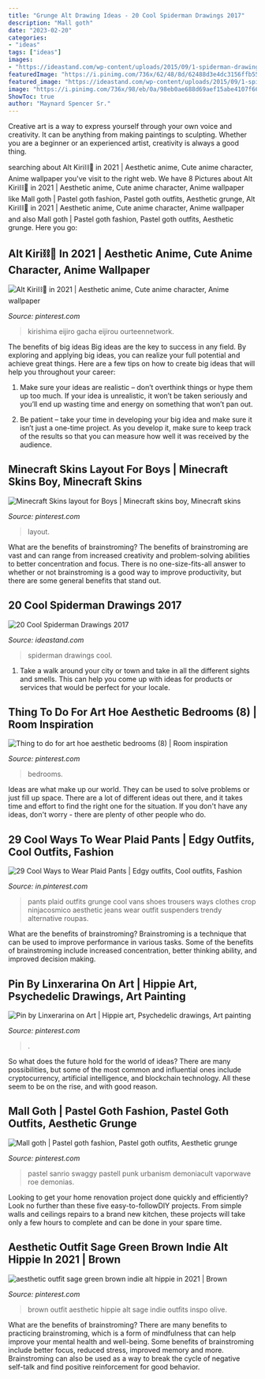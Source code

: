 ```yaml
---
title: "Grunge Alt Drawing Ideas - 20 Cool Spiderman Drawings 2017"
description: "Mall goth"
date: "2023-02-20"
categories:
- "ideas"
tags: ["ideas"]
images:
- "https://ideastand.com/wp-content/uploads/2015/09/1-spiderman-drawings.jpg"
featuredImage: "https://i.pinimg.com/736x/62/48/8d/62488d3e4dc3156ffb554023637ccea4.jpg"
featured_image: "https://ideastand.com/wp-content/uploads/2015/09/1-spiderman-drawings.jpg"
image: "https://i.pinimg.com/736x/98/eb/0a/98eb0ae688d69aef15abe4107f6673ed.jpg"
ShowToc: true
author: "Maynard Spencer Sr."
---
```



Creative art is a way to express yourself through your own voice and creativity. It can be anything from making paintings to sculpting. Whether you are a beginner or an experienced artist, creativity is always a good thing.

	

		
searching about Alt Kiri⛓🔪 in 2021 | Aesthetic anime, Cute anime character, Anime wallpaper you've visit to the right web. We have 8 Pictures about Alt Kiri⛓🔪 in 2021 | Aesthetic anime, Cute anime character, Anime wallpaper like Mall goth | Pastel goth fashion, Pastel goth outfits, Aesthetic grunge, Alt Kiri⛓🔪 in 2021 | Aesthetic anime, Cute anime character, Anime wallpaper and also Mall goth | Pastel goth fashion, Pastel goth outfits, Aesthetic grunge. Here you go:
		
    
## Alt Kiri⛓🔪 In 2021 | Aesthetic Anime, Cute Anime Character, Anime Wallpaper

<img loading=lazy src="https://i.pinimg.com/736x/ec/77/04/ec770480678fa9827f40aeb728620022.jpg" onerror="this.onerror=null;this.src='https://tse4.mm.bing.net/th?id=OIP.Ikm244dNcbRsWsua-hkZyAHaHa&amp;pid=15.1';" alt="Alt Kiri⛓🔪 in 2021 | Aesthetic anime, Cute anime character, Anime wallpaper">

_Source: pinterest.com_

>kirishima eijiro gacha eijirou ourteennetwork. 

	

The benefits of big ideas
Big ideas are the key to success in any field. By exploring and applying big ideas, you can realize your full potential and achieve great things. Here are a few tips on how to create big ideas that will help you throughout your career:
1. Make sure your ideas are realistic – don’t overthink things or hype them up too much. If your idea is unrealistic, it won’t be taken seriously and you’ll end up wasting time and energy on something that won’t pan out.

2. Be patient – take your time in developing your big idea and make sure it isn’t just a one-time project. As you develop it, make sure to keep track of the results so that you can measure how well it was received by the audience.


    
## Minecraft Skins Layout For Boys | Minecraft Skins Boy, Minecraft Skins

<img loading=lazy src="https://i.pinimg.com/736x/0b/23/1a/0b231ae8efe26aaf3cfb38e16475729d.jpg" onerror="this.onerror=null;this.src='https://tse2.mm.bing.net/th?id=OIP.uzG01vU5Wk9U1vk0SLx62gHaJ4&amp;pid=15.1';" alt="Minecraft Skins layout for Boys | Minecraft skins boy, Minecraft skins">

_Source: pinterest.com_

>layout. 

	

What are the benefits of brainstroming?
The benefits of brainstroming are vast and can range from increased creativity and problem-solving abilities to better concentration and focus. There is no one-size-fits-all answer to whether or not brainstroming is a good way to improve productivity, but there are some general benefits that stand out.

    
## 20 Cool Spiderman Drawings 2017

<img loading=lazy src="https://ideastand.com/wp-content/uploads/2015/09/1-spiderman-drawings.jpg" onerror="this.onerror=null;this.src='https://tse1.mm.bing.net/th?id=OIP.xt88WWT-ylbvKpOUNGxB7gHaKQ&amp;pid=15.1';" alt="20 Cool Spiderman Drawings 2017">

_Source: ideastand.com_

>spiderman drawings cool. 

	

1. Take a walk around your city or town and take in all the different sights and smells. This can help you come up with ideas for products or services that would be perfect for your locale. 

    
## Thing To Do For Art Hoe Aesthetic Bedrooms (8) | Room Inspiration

<img loading=lazy src="https://i.pinimg.com/736x/29/de/c5/29dec5b863293cc54bcacd57bc4f9f7f.jpg" onerror="this.onerror=null;this.src='https://tse4.mm.bing.net/th?id=OIP.nPLAkcyFJmbY4irxKQCWHgHaJB&amp;pid=15.1';" alt="Thing to do for art hoe aesthetic bedrooms (8) | Room inspiration">

_Source: pinterest.com_

>bedrooms. 

	

Ideas are what make up our world. They can be used to solve problems or just fill up space. There are a lot of different ideas out there, and it takes time and effort to find the right one for the situation. If you don't have any ideas, don't worry - there are plenty of other people who do.

    
## 29 Cool Ways To Wear Plaid Pants | Edgy Outfits, Cool Outfits, Fashion

<img loading=lazy src="https://i.pinimg.com/736x/b4/41/70/b441701f316bb5c5d82aeaec2495a3ce.jpg" onerror="this.onerror=null;this.src='https://tse1.mm.bing.net/th?id=OIP.HsraiEEFHXgmkng05lrvZwHaNL&amp;pid=15.1';" alt="29 Cool Ways to Wear Plaid Pants | Edgy outfits, Cool outfits, Fashion">

_Source: in.pinterest.com_

>pants plaid outfits grunge cool vans shoes trousers ways clothes crop ninjacosmico aesthetic jeans wear outfit suspenders trendy alternative roupas. 

	

What are the benefits of brainstroming?
Brainstroming is a technique that can be used to improve performance in various tasks. Some of the benefits of brainstroming include increased concentration, better thinking ability, and improved decision making.

    
## Pin By Linxerarina On Art | Hippie Art, Psychedelic Drawings, Art Painting

<img loading=lazy src="https://i.pinimg.com/736x/62/48/8d/62488d3e4dc3156ffb554023637ccea4.jpg" onerror="this.onerror=null;this.src='https://tse4.mm.bing.net/th?id=OIP.zHR_6-dajykSqzgbPStyCgHaLR&amp;pid=15.1';" alt="Pin by Linxerarina on Art | Hippie art, Psychedelic drawings, Art painting">

_Source: pinterest.com_

>. 

	

So what does the future hold for the world of ideas? There are many possibilities, but some of the most common and influential ones include cryptocurrency, artificial intelligence, and blockchain technology. All these seem to be on the rise, and with good reason.

    
## Mall Goth | Pastel Goth Fashion, Pastel Goth Outfits, Aesthetic Grunge

<img loading=lazy src="https://i.pinimg.com/736x/03/cc/27/03cc27d4df504269c721a5ee12769889.jpg" onerror="this.onerror=null;this.src='https://tse4.mm.bing.net/th?id=OIP.r084Krp_CAPGVJc2kXLFSQHaMY&amp;pid=15.1';" alt="Mall goth | Pastel goth fashion, Pastel goth outfits, Aesthetic grunge">

_Source: pinterest.com_

>pastel sanrio swaggy pastell punk urbanism demoniacult vaporwave roe demonias. 

	

Looking to get your home renovation project done quickly and efficiently? Look no further than these five easy-to-followDIY projects. From simple walls and ceilings repairs to a brand new kitchen, these projects will take only a few hours to complete and can be done in your spare time.

    
## Aesthetic Outfit Sage Green Brown Indie Alt Hippie In 2021 | Brown

<img loading=lazy src="https://i.pinimg.com/736x/98/eb/0a/98eb0ae688d69aef15abe4107f6673ed.jpg" onerror="this.onerror=null;this.src='https://tse4.mm.bing.net/th?id=OIP.JFN9XJw5bleL4BB-Glc5TgHaMH&amp;pid=15.1';" alt="aesthetic outfit sage green brown indie alt hippie in 2021 | Brown">

_Source: pinterest.com_

>brown outfit aesthetic hippie alt sage indie outfits inspo olive. 

	

What are the benefits of brainstroming?
There are many benefits to practicing brainstroming, which is a form of mindfulness that can help improve your mental health and well-being. Some benefits of brainstroming include better focus, reduced stress, improved memory and more. Brainstroming can also be used as a way to break the cycle of negative self-talk and find positive reinforcement for good behavior.

